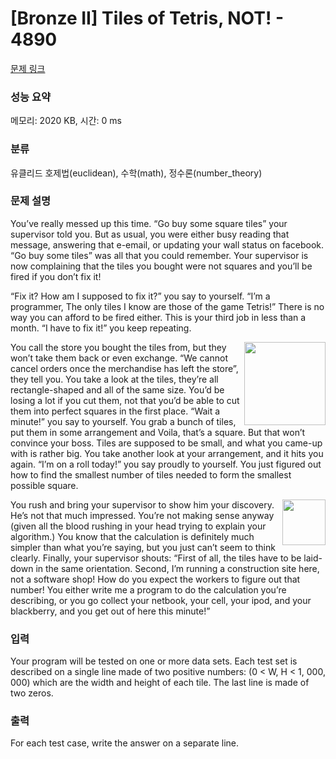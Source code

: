# [Bronze II] Tiles of Tetris, NOT! - 4890 

[문제 링크](https://www.acmicpc.net/problem/4890) 

### 성능 요약

메모리: 2020 KB, 시간: 0 ms

### 분류

유클리드 호제법(euclidean), 수학(math), 정수론(number_theory)

### 문제 설명

<p>You’ve really messed up this time. “Go buy some square tiles” your supervisor told you. But as usual, you were either busy reading that message, answering that e-email, or updating your wall status on facebook. “Go buy some tiles” was all that you could remember. Your supervisor is now complaining that the tiles you bought were not squares and you’ll be fired if you don’t fix it!</p>

<p>“Fix it? How am I supposed to fix it?” you say to yourself. “I’m a programmer, The only tiles I know are those of the game Tetris!” There is no way you can afford to be fired either. This is your third job in less than a month. “I have to fix it!” you keep repeating.</p>

<p><img alt="" src="https://www.acmicpc.net/upload/images2/tete1.png" style="float:right; height:133px; width:130px">You call the store you bought the tiles from, but they won’t take them back or even exchange. “We cannot cancel orders once the merchandise has left the store”, they tell you. You take a look at the tiles, they’re all rectangle-shaped and all of the same size. You’d be losing a lot if you cut them, not that you’d be able to cut them into perfect squares in the first place. “Wait a minute!” you say to yourself. You grab a bunch of tiles, put them in some arrangement and Voila, that’s a square. But that won’t convince your boss. Tiles are supposed to be small, and what you came-up with is rather big. You take another look at your arrangement, and it hits you again. “I’m on a roll today!” you say proudly to yourself. You just figured out how to find the smallest number of tiles needed to form the smallest possible square.</p>

<p><img alt="" src="https://www.acmicpc.net/upload/images2/tete2.png" style="float:right; height:73px; width:69px">You rush and bring your supervisor to show him your discovery. He’s not that much impressed. You’re not making sense anyway (given all the blood rushing in your head trying to explain your algorithm.) You know that the calculation is definitely much simpler than what you’re saying, but you just can’t seem to think clearly. Finally, your supervisor shouts: “First of all, the tiles have to be laid-down in the same orientation. Second, I’m running a construction site here, not a software shop! How do you expect the workers to figure out that number! You either write me a program to do the calculation you’re describing, or you go collect your netbook, your cell, your ipod, and your blackberry, and you get out of here this minute!”</p>

### 입력 

 <p>Your program will be tested on one or more data sets. Each test set is described on a single line made of two positive numbers: (0 < W, H < 1, 000, 000) which are the width and height of each tile. The last line is made of two zeros.</p>

### 출력 

 <p>For each test case, write the answer on a separate line.</p>

